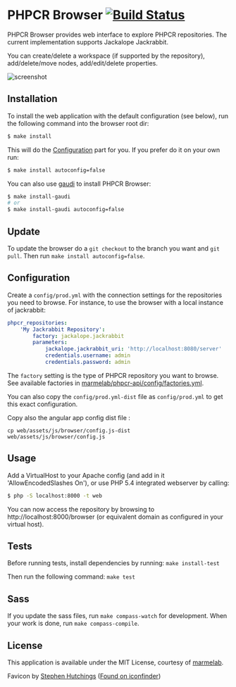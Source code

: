 # PHPCR Browser [![Build Status](https://travis-ci.org/marmelab/phpcr-browser.svg?branch=master)](https://travis-ci.org/marmelab/phpcr-browser)

PHPCR Browser provides web interface to explore PHPCR repositories. The current implementation supports Jackalope Jackrabbit.

You can create/delete a workspace (if supported by the repository), add/delete/move nodes, add/edit/delete properties.

![screenshot](http://marmelab.com/phpcr-browser/img/screenshot.png)

Installation
------------

To install the web application with the default configuration (see below), run the following command into the browser root dir:

```sh
$ make install
```

This will do the [Configuration](#Configuration) part for you. If you prefer do it on your own run:

```sh
$ make install autoconfig=false
```

You can also use [gaudi](http://gaudi.io) to install PHPCR Browser:

```sh
$ make install-gaudi
# or
$ make install-gaudi autoconfig=false
```

Update
------

To update the browser do a `git checkout` to the branch you want and `git pull`. Then run `make install autoconfig=false`.

Configuration
-------------
Create a `config/prod.yml` with the connection settings for the repositories you need to browse. For instance, to use the browser with a local instance of jackrabbit:

```yml
phpcr_repositories:
    'My Jackrabbit Repository':
        factory: jackalope.jackrabbit
        parameters:
            jackalope.jackrabbit_uri: 'http://localhost:8080/server'
            credentials.username: admin
            credentials.password: admin
```

The `factory` setting is the type of PHPCR repository you want to browse. See available factories in [marmelab/phpcr-api/config/factories.yml](https://github.com/marmelab/phpcr-api/blob/master/config/factories.yml).

You can also copy the `config/prod.yml-dist` file as `config/prod.yml` to get this exact configuration.

Copy also the angular app config dist file :

```
cp web/assets/js/browser/config.js-dist web/assets/js/browser/config.js
```

Usage
-----

Add a VirtualHost to your Apache config (and add in it 'AllowEncodedSlashes On'), or use PHP 5.4 integrated webserver by calling:

```sh
$ php -S localhost:8000 -t web
```

You can now access the repository by browsing to http://localhost:8000/browser (or equivalent domain as configured in your virtual host).

Tests
-----

Before running tests, install dependencies by running: `make install-test`

Then run the following command: `make test`

Sass
----

If you update the sass files, run `make compass-watch` for development. When your work is done, run `make compass-compile`.

License
-------

This application is available under the MIT License, courtesy of [marmelab](http://marmelab.com).

Favicon by [Stephen Hutchings](http://typicons.com/) ([Found on iconfinder](https://www.iconfinder.com/icons/216194/eye_icon#size=32))
